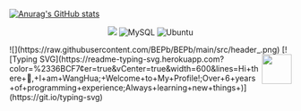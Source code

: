 
 [![Anurag's GitHub stats](https://github-readme-stats.vercel.app/api?username=1990569689)](https://github.com/anuraghazra/github-readme-stats)
<p align="center">

</p>
<p align="center">
    <img src="https://img.shields.io/badge/-Golang-3776AB?style=flat&logo=go&logoColor=white">
    <img alt="MySQL" src="https://img.shields.io/badge/MySQL-%2300f.svg?logo=mysql&amp;logoColor=white">
    <img src="https://img.shields.io/badge/-macOS-black?style=flat-square&amp;logo=macOS" alt="Ubuntu">
</p>
![](https://raw.githubusercontent.com/BEPb/BEPb/main/src/header_.png)
<a href="https://go.dev/"><img src="https://golang.google.cn/images/go-logo-blue.svg" align="right" height="53" width="53" ></a>
[![Typing SVG](https://readme-typing-svg.herokuapp.com?color=%2336BCF7&center=true&vCenter=true&width=600&lines=Hi+there+👋,+I+am+WangHua;+Welcome+to+My+Profile!;Over+6+years+of+programming+experience;Always+learning+new+things+)](https://git.io/typing-svg)
